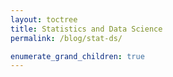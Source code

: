 ```yaml
---
layout: toctree
title: Statistics and Data Science
permalink: /blog/stat-ds/

enumerate_grand_children: true
---
```

